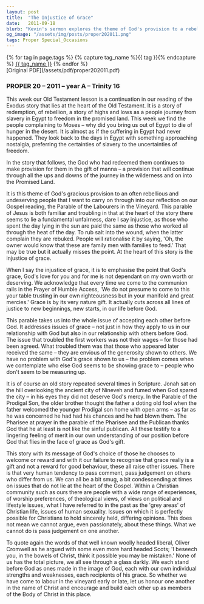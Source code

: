 ```yaml
---
layout: post
title:  "The Injustice of Grace"
date:   2011-09-18
blurb: "Kevin's sermon explores the theme of God's provision to a rebellious and undeserving people, as illustrated in the story of manna in the wilderness and the Parable of the Labourers in the Vineyard. He emphasizes the 'injustice of grace,' highlighting that God's grace is not based on our merit but is a gift that challenges our notions of fairness. The sermon also addresses the importance of accepting each other before God, avoiding judgment, and embracing the diversity within the Christian community."
og_image: "/assets/img/posts/proper202011.png"
tags: Proper Special_Occasions
---    
```

<div class="tag-pills">
  {% for tag in page.tags %}
    {% capture tag_name %}{{ tag }}{% endcapture %}
    <a href="{{ site.baseurl }}/tag/{{ tag_name }}" class="tag-pill">{{ tag_name }}</a>
  {% endfor %}
</div>
[Original PDF](/assets/pdf/proper202011.pdf)

### PROPER 20 – 2011 – year A – Trinity 16

This week our Old Testament lesson is a continuation in our reading of the Exodus story that lies at the heart of the Old Testament. It is a story of redemption, of rebellion, a story of highs and lows as a people journey from slavery in Egypt to freedom in the promised land. This week we find the people complaining to Moses – why did you bring us out of Egypt to die of hunger in the desert. It is almost as if the suffering in Egypt had never happened. They look back to the days in Egypt with something approaching nostalgia, preferring the certainties of slavery to the uncertainties of freedom.

In the story that follows, the God who had redeemed them continues to make provision for them in the gift of manna – a provision that will continue through all the ups and downs of the journey in the wilderness and on into the Promised Land.

It is this theme of God's gracious provision to an often rebellious and undeserving people that I want to carry on through into our reflection on our Gospel reading, the Parable of the Labourers in the Vineyard. This parable of Jesus is both familiar and troubling in that at the heart of the story there seems to lie a fundamental unfairness, dare I say injustice, as those who spent the day lying in the sun are paid the same as those who worked all through the heat of the day. To rub salt into the wound, when the latter complain they are rebuked. People will rationalise it by saying, 'Oh, the owner would know that these are family men with families to feed.' That may be true but it actually misses the point. At the heart of this story is the injustice of grace.

When I say the injustice of grace, it is to emphasise the point that God's grace, God's love for you and for me is not dependant on my own worth or deserving. We acknowledge that every time we come to the communion rails in the Prayer of Humble Access, 'We do not presume to come to this your table trusting in our own righteousness but in your manifold and great mercies.' Grace is by its very nature gift. It actually cuts across all lines of justice to new beginnings, new starts, in our life before God.

This parable takes us into the whole issue of accepting each other before God. It addresses issues of grace – not just in how they apply to us in our relationship with God but also in our relationship with others before God. The issue that troubled the first workers was not their wages – for those had been agreed. What troubled them was that those who appeared later received the same – they are envious of the generosity shown to others. We have no problem with God's grace shown to us – the problem comes when we contemplate who else God seems to be showing grace to – people who don't seem to be measuring up.

It is of course an old story repeated several times in Scripture. Jonah sat on the hill overlooking the ancient city of Nineveh and fumed when God spared the city – in his eyes they did not deserve God's mercy. In the Parable of the Prodigal Son, the older brother thought the father a doting old fool when the father welcomed the younger Prodigal son home with open arms – as far as he was concerned he had had his chances and he had blown them. The Pharisee at prayer in the parable of the Pharisee and the Publican thanks God that he at least is not like the sinful publican. All these testify to a lingering feeling of merit in our own understanding of our position before God that flies in the face of grace as God's gift.

This story with its message of God's choice of those he chooses to welcome or reward and with it our failure to recognise that grace really is a gift and not a reward for good behaviour, these all raise other issues. There is that very human tendency to pass comment, pass judgement on others who differ from us. We can all be a bit smug, a bit condescending at times on issues that do not lie at the heart of the Gospel. Within a Christian community such as ours there are people with a wide range of experiences, of worship preferences, of theological views, of views on political and lifestyle issues, what I have referred to in the past as the 'grey areas' of Christian life, issues of human sexuality. Issues on which it is perfectly possible for Christians to hold sincerely held, differing opinions. This does not mean we cannot argue, even passionately, about these things. What we cannot do is pass judgement on one another.

To quote again the words of that well known woolly headed liberal, Oliver Cromwell as he argued with some even more hard headed Scots; 'I beseech you, in the bowels of Christ, think it possible you may be mistaken.' None of us has the total picture, we all see through a glass darkly. We each stand before God as ones made in the image of God, each with our own individual strengths and weaknesses, each recipients of his grace. So whether we have come to labour in the vineyard early or late, let us honour one another in the name of Christ and encourage and build each other up as members of the Body of Christ in this place.
